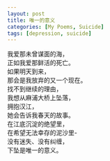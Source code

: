 ```yaml
---
layout: post
title: 唯一的意义
categories: [My Poems, Suicide]
tags: [depression, suicide]
---
```

我爱那未曾谋面的海，  
正如我爱那鲜活的死亡。  
如果明天到来，  
那会是我放弃的又一个现在。  
找不到继续的理由，  
我想从麻浦大桥上坠落，  
拥抱汉江，  
她会告诉我春天的故事。  
在江底沉淀的绝望里，  
在希望无法幸存的泥沙里-  
没有迷失、没有纠缠，  
下坠是唯一的意义。
